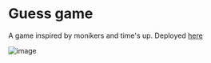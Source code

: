 # Guess game

A game inspired by monikers and time's up. Deployed [here](https://guess.tducasse.com)

![image](https://github.com/tducasse/guess/assets/11507599/88f7646c-d180-4633-bff4-66387a4f415a)

